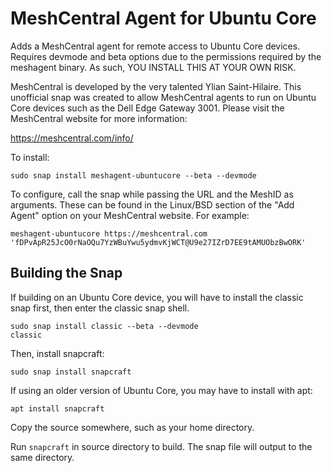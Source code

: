 # MeshCentral Agent for Ubuntu Core

Adds a MeshCentral agent for remote access to Ubuntu Core devices. Requires devmode and beta options due to the permissions required by the meshagent binary. As such, YOU INSTALL THIS AT YOUR OWN RISK.

MeshCentral is developed by the very talented Ylian Saint-Hilaire. This unofficial snap was created to allow MeshCentral agents to run on Ubuntu Core devices such as the Dell Edge Gateway 3001. Please visit the MeshCentral website for more information:

https://meshcentral.com/info/

To install:

```
sudo snap install meshagent-ubuntucore --beta --devmode
```

To configure, call the snap while passing the URL and the MeshID as arguments. These can be found in the Linux/BSD section of the "Add Agent" option on your MeshCentral website. For example:

```
meshagent-ubuntucore https://meshcentral.com 'fDPvApR25JcO0rNaOQu7YzWBuYwu5ydmvKjWCT@U9e27IZrD7EE9tAMUObzBwORK'
```

## Building the Snap

If building on an Ubuntu Core device, you will have to install the classic snap first, then enter the classic snap shell.

```
sudo snap install classic --beta --devmode
classic
```

Then, install snapcraft:

```
sudo snap install snapcraft
```

If using an older version of Ubuntu Core, you may have to install with apt:

```
apt install snapcraft
```

Copy the source somewhere, such as your home directory.

Run `snapcraft` in source directory to build. The snap file will output to the same directory.
